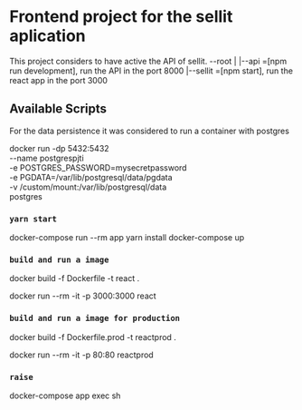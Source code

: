 # Frontend project for the sellit aplication

This project considers to have active the API of sellit.
--root
|
|--api =[npm run development], run the API in the port 8000
|--sellit =[npm start], run the react app in the port 3000

## Available Scripts

For the data persistence it was considered to run a container with postgres

docker run -dp 5432:5432 \
 --name postgrespjti \
 -e POSTGRES_PASSWORD=mysecretpassword \
 -e PGDATA=/var/lib/postgresql/data/pgdata \
 -v /custom/mount:/var/lib/postgresql/data \
 postgres

### `yarn start`

docker-compose run --rm app yarn install
docker-compose up

### `build and run a image`

docker build -f Dockerfile -t react .

docker run --rm -it -p 3000:3000 react

### `build and run a image for production`

docker build -f Dockerfile.prod -t reactprod .

docker run --rm -it -p 80:80 reactprod

### `raise`

docker-compose app exec sh
